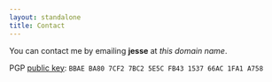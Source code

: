 ```yaml
---
layout: standalone
title: Contact
---
```


You can contact me by emailing **jesse** at *this domain name*.

PGP [public key](/squires-pgp.asc): `BBAE BA80 7CF2 7BC2 5E5C FB43 1537 66AC 1FA1 A758`
